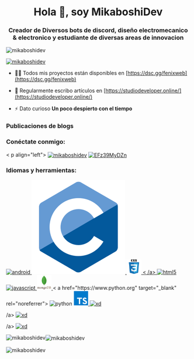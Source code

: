 <h1 align="center">Hola 👋, soy MikaboshiDev</h1>
<h3 align="center">Creador de Diversos bots de discord, diseño electromecanico & electronico y estudiante de diversas areas de innovacion</h3>

<p align="izquierda"> <img src="https://komarev.com/ghpvc/?username=mikaboshidev&label=Profile%20views&color=0e75b6&style=flat" alt="mikaboshidev" /> </p>

<p align="izquierda"> <a href="https://github.com/ryo-ma/github-profile-trofeo"><img src="https://github-perfil-trofeo.vercel.app/?username=mikaboshidev" alt="mikaboshidev" /></a> </p>

- 👨‍💻 Todos mis proyectos están disponibles en [https://dsc.gg/fenixweb](https://dsc.gg/fenixweb)

- 📝 Regularmente escribo artículos en [https://studiodeveloper.online/](https://studiodeveloper.online/)

- ⚡ Dato curioso **Un poco despierto con el tiempo**

### Publicaciones de blogs
<!-- BLOG-POST-LIST:START -->
<!-- BLOG-POST-LIST:END -->

<h3 align="left">Conéctate conmigo:</h3>
< p align="left">
<a href="https://dev.to/mikaboshidev" target="blank"><img align="center" src="https://raw.githubusercontent.com/rahuldkjain/ github-profile-readme-generator/master/src/images/icons/Social/devto.svg" alt="mikaboshidev" height="30" width="40" /></a>
<a href="https: //discord.gg/EFz39MyDZn" target="en blanco"><img align="center" src="https://raw.githubusercontent.com/rahuldkjain/github-profile-readme-generator/master/src/images/ iconos/Social/discord.svg" alt="EFz39MyDZn"height="30" width="40" /></a>
</p>

<h3 align="left">Idiomas y herramientas:</h3>
<p align="left"> <a href="https://developer.android.com" target="_blank" rel="noreferrer"> <img src="https://raw.githubusercontent.com/devicons /devicon/master/icons/android/android-original-wordmark.svg" alt="android" width="40" height="40"/> </a> <a href="https://www.cprogramming .com/" target="_blank" rel="noreferrer"> <img src="https://raw.githubusercontent.com/devicons/devicon/master/icons/c/c-original.svg" alt="c " ancho="40" altura="40"/> </a> <a href="https://www.w3schools.com/css/" target="_blank" rel="noreferrer"> <img src="https://raw.githubusercontent.com/devicons/devicon/master/icons/css3/css3-original-wordmark.svg" alt="css3" width="40" height="40"/> < /a> <a href="https://www.w3.org/html/" target="_blank" rel="noreferrer"> <img src="https://raw.githubusercontent.com/devicons/devicon /master/icons/html5/html5-original-wordmark.svg" alt="html5" width="40" height="40"/> </a> <a href="https://developer.mozilla.org /en-US/docs/Web/JavaScript" target="_blank" rel="noreferrer"> <img src="https://raw.githubusercontent.com/devicons/devicon/master/icons/javascript/javascript-original .svg" alt="javascript" width="40" height="40"/> </a> <a href="https://www.mongodb.com/" target="_blank" rel="noreferrer"> <img src=" https://raw.githubusercontent.com/devicons/devicon/master/icons/mongodb/mongodb-original-wordmark.svg" alt="mongodb" width="40" height="40"/> </a> < a href="https://www.python.org" target="_blank" rel="noreferrer"> <img src="https://raw.githubusercontent.com/devicons/devicon/master/icons/python/ python-original.svg" alt="python" width="40" height="40"/> </a> <a href="https://www.typescriptlang.org/" target="_blank" rel="noreferrer"> <img src="https://raw.githubusercontent.com/devicons/devicon/master/icons/typescript/typescript-original.svg" alt="typescript" width="40" height ="40"/> </a> <a href="https://www.adobe.com/products/xd.html" target="_blank" rel="noreferrer"> <img src="https:/ /cdn.worldvectorlogo.com/logos/adobe-xd.svg" alt="xd" ancho="40" altura="40"/> </a> </p>/a> <a href="https://www.adobe.com/products/xd.html" target="_blank" rel="noreferrer"> <img src="https://cdn.worldvectorlogo.com/ logotipos/adobe-xd.svg" alt="xd" ancho="40" altura="40"/> </a> </p>/a> <a href="https://www.adobe.com/products/xd.html" target="_blank" rel="noreferrer"> <img src="https://cdn.worldvectorlogo.com/ logotipos/adobe-xd.svg" alt="xd" ancho="40" altura="40"/> </a> </p>

<p><img align="left" src="https://github-readme-stats.vercel.app/api/top-langs?username=mikaboshidev&show_icons=true&locale=en&layout=compact" alt="mikaboshidev" /> </p>

<p> <img align="center" src="https://github-readme-stats.vercel.app/api?username=mikaboshidev&show_icons=true&locale=en" alt="mikaboshidev" /> </p>

<p><img align="center" src="https://github-readme-streak-stats.herokuapp.com/?user=mikaboshidev&" alt="mikaboshidev" /></p>
